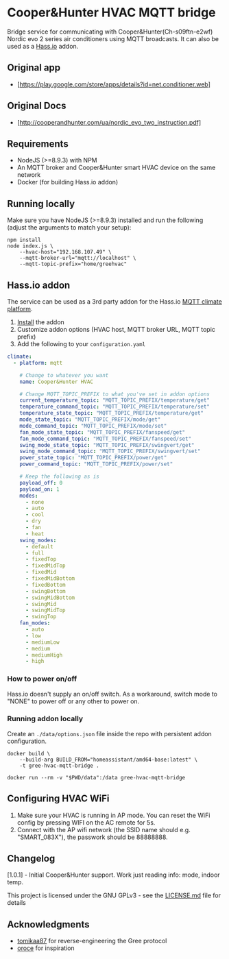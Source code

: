 # Cooper&Hunter HVAC MQTT bridge

Bridge service for communicating with Cooper&Hunter(Ch-s09ftn-e2wf) Nordic evo 2 series air conditioners using MQTT broadcasts. It can also be used as a [Hass.io](https://home-assistant.io/) addon.

## Original app
- [https://play.google.com/store/apps/details?id=net.conditioner.web]

## Original Docs 
- [http://cooperandhunter.com/ua/nordic_evo_two_instruction.pdf]

## Requirements

- NodeJS (>=8.9.3) with NPM
- An MQTT broker and Cooper&Hunter smart HVAC device on the same network
- Docker (for building Hass.io addon)

## Running locally

Make sure you have NodeJS (>=8.9.3) installed and run the following (adjust the arguments to match your setup):

```shell
npm install
node index.js \
    --hvac-host="192.168.107.49" \
    --mqtt-broker-url="mqtt://localhost" \
    --mqtt-topic-prefix="home/greehvac"
```

## Hass.io addon

The service can be used as a 3rd party addon for the Hass.io [MQTT climate platform](https://home-assistant.io/components/climate.mqtt/).

1. [Install](https://home-assistant.io/hassio/installing_third_party_addons/) the addon
2. Customize addon options (HVAC host, MQTT broker URL, MQTT topic prefix)
3. Add the following to your `configuration.yaml`

```yaml
climate:
  - platform: mqtt

    # Change to whatever you want
    name: Cooper&Hunter HVAC

    # Change MQTT_TOPIC_PREFIX to what you've set in addon options
    current_temperature_topic: "MQTT_TOPIC_PREFIX/temperature/get"
    temperature_command_topic: "MQTT_TOPIC_PREFIX/temperature/set"
    temperature_state_topic: "MQTT_TOPIC_PREFIX/temperature/get"
    mode_state_topic: "MQTT_TOPIC_PREFIX/mode/get"
    mode_command_topic: "MQTT_TOPIC_PREFIX/mode/set"
    fan_mode_state_topic: "MQTT_TOPIC_PREFIX/fanspeed/get"
    fan_mode_command_topic: "MQTT_TOPIC_PREFIX/fanspeed/set"
    swing_mode_state_topic: "MQTT_TOPIC_PREFIX/swingvert/get"
    swing_mode_command_topic: "MQTT_TOPIC_PREFIX/swingvert/set"
    power_state_topic: "MQTT_TOPIC_PREFIX/power/get"
    power_command_topic: "MQTT_TOPIC_PREFIX/power/set"

    # Keep the following as is
    payload_off: 0
    payload_on: 1
    modes:
      - none
      - auto
      - cool
      - dry
      - fan
      - heat
    swing_modes:
      - default
      - full
      - fixedTop
      - fixedMidTop
      - fixedMid
      - fixedMidBottom
      - fixedBottom
      - swingBottom
      - swingMidBottom
      - swingMid
      - swingMidTop
      - swingTop
    fan_modes:
      - auto
      - low
      - mediumLow
      - medium
      - mediumHigh
      - high
```

### How to power on/off

Hass.io doesn't supply an on/off switch. As a workaround, switch mode to "NONE" to power off or any other to power on.

### Running addon locally

Create an `./data/options.json` file inside the repo with persistent addon configuration.

```shell
docker build \
    --build-arg BUILD_FROM="homeassistant/amd64-base:latest" \
    -t gree-hvac-mqtt-bridge .

docker run --rm -v "$PWD/data":/data gree-hvac-mqtt-bridge
```

## Configuring HVAC WiFi

1. Make sure your HVAC is running in AP mode. You can reset the WiFi config by pressing WIFI on the AC remote for 5s.
2. Connect with the AP wifi network (the SSID name should e.g. "SMART_083X"), the passwork should be 88888888.


## Changelog

[1.0.1] - Initial Cooper&Hunter support. Work just reading info: mode, indoor temp.


This project is licensed under the GNU GPLv3 - see the [LICENSE.md](LICENSE.md) file for details

## Acknowledgments

- [tomikaa87](https://github.com/tomikaa87) for reverse-engineering the Gree protocol
- [oroce](https://github.com/oroce) for inspiration
